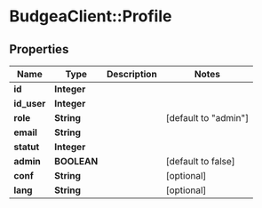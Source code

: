 # BudgeaClient::Profile

## Properties
Name | Type | Description | Notes
------------ | ------------- | ------------- | -------------
**id** | **Integer** |  | 
**id_user** | **Integer** |  | 
**role** | **String** |  | [default to &quot;admin&quot;]
**email** | **String** |  | 
**statut** | **Integer** |  | 
**admin** | **BOOLEAN** |  | [default to false]
**conf** | **String** |  | [optional] 
**lang** | **String** |  | [optional] 


